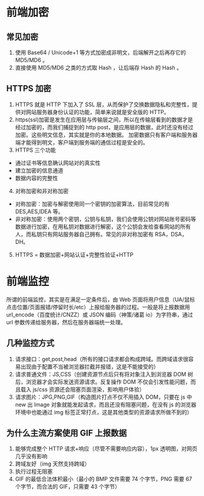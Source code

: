 # 前端加密
## 常见加密
1. 使用 Base64 / Unicode+1 等方式加密成非明文，后端解开之后再存它的 MD5/MD6 。
2. 直接使用 MD5/MD6 之类的方式取 Hash ，让后端存 Hash 的 Hash 。
## HTTPS 加密

1. HTTPS 就是 HTTP 下加入了 SSL 层，从而保护了交换数据隐私和完整性，提供对网站服务器身份认证的功能，简单来说就是安全版的 HTTP。
2. https(ssl)加密是发生在应用层与传输层之间，所以在传输层看到的数据才是经过加密的，而我们捕捉到的 http post，是应用层的数据，此时还没有经过加密。这些明文信息，其实就是你的本地数据。
   加密数据只有客户端和服务器端才能得到明文，客户端到服务端的通信过程是安全的。
3. HTTPS 三个功能

- 通过证书等信息确认网站对的真实性
- 建立加密的信息通道
- 数据内容的完整性

4. 对称加密和非对称加密

- 对称加密：加密与解密使用同一个密钥的加密算法，目前常见的有 DES,AES,IDEA 等。
- 非对称加密：使用两个密钥，公钥与私钥，我们会使用公钥对网站账号密码等数据进行加密，在用私钥对数据进行解密，这个公钥会发给查看网站的所有人，而私钥只有网站服务器自己拥有。常见的非对称加密有 RSA，DSA，DH。

5. HTTPS = 数据加密+网站认证+完整性验证+HTTP

# 前端监控

所谓的前端监控，其实是在满足一定条件后，由 Web 页面将用户信息（UA/鼠标点击位置/页面报错/停留时长/etc）上报给服务器的过程。一般是将上报数据用 url_encode（百度统计/CNZZ）或 JSON 编码（神策/诸葛 io）为字符串，通过 url 参数传递给服务器，然后在服务器端统一处理。

## 几种监控方式

1. 请求接口：get,post,head（所有的接口请求都会构成跨域。而跨域请求很容易出现由于配置不当被浏览器拦截并报错，这是不能接受的）
2. 请求普通文件：JS,CSS（创建资源节点后只有将对象注入到浏览器 DOM 树后，浏览器才会实际发送资源请求。反复操作 DOM 不仅会引发性能问题，而且载入 js/css 资源还会阻塞页面渲染，影响用户体验）
3. 请求图片：JPG,PNG,GIF（构造图片打点不仅不用插入 DOM，只要在 js 中 new 出 Image 对象就能发起请求，而且还没有阻塞问题，在没有 js 的浏览器环境中也能通过 img 标签正常打点，这是其他类型的资源请求所做不到的）

## 为什么主流方案使用 GIF 上报数据

1. 能够完成整个 HTTP 请求+响应（尽管不需要响应内容），1px 透明图，对网页几乎没有影响
2. 跨域友好（img 天然支持跨域）
3. 执行过程无阻塞
4. GIF 的最低合法体积最小（最小的 BMP 文件需要 74 个字节，PNG 需要 67 个字节，而合法的 GIF，只需要 43 个字节）
